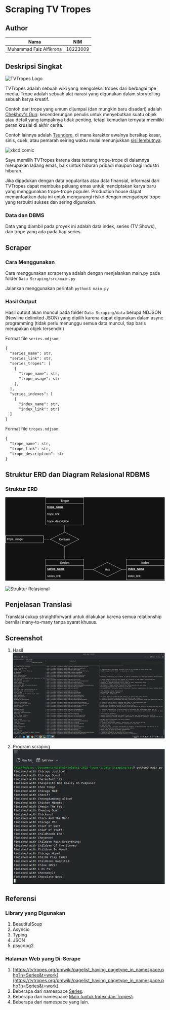 # Scraping TV Tropes

## Author
Nama | NIM |
--|--|
Muhammad Faiz Alfikrona | 18223009 |

## Deskripsi Singkat

![TVTropes Logo](https://tvtropes.org/images/logo-white-big.png)

TVTropes adalah sebuah wiki yang mengoleksi tropes dari berbagai tipe media. Trope adalah sebuah alat narasi yang digunakan dalam storytelling sebuah karya kreatif.

Contoh dari trope yang umum dijumpai (dan mungkin baru disadari) adalah [Chekhov's Gun](https://tvtropes.org/pmwiki/pmwiki.php/Main/ChekhovsGun): kecenderungan penulis untuk menyebutkan suatu objek atau detail yang tampaknya tidak penting, tetapi kemudian ternyata memiliki peran krusial di akhir cerita.

Contoh lainnya adalah [Tsundere](https://tvtropes.org/pmwiki/pmwiki.php/Main/Tsundere), di mana karakter awalnya bersikap kasar, sinis, cuek, atau pemarah seiring waktu mulai menunjukkan [sisi lembutnya](https://open.spotify.com/track/2ECbN3xQ7M6B7AI9BhhCy7).

![xkcd comic](https://imgs.xkcd.com/comics/tab_explosion.png)

Saya memilih TVTropes karena data tentang trope-trope di dalamnya merupakan ladang emas, baik untuk hiburan pribadi maupun bagi industri hiburan.

Jika dipadukan dengan data popularitas atau data finansial, informasi dari TVTropes dapat membuka peluang emas untuk menciptakan karya baru yang menggunakan trope-trope populer. Production house dapat memanfaatkan data ini untuk mengurangi risiko dengan mengadopsi trope yang terbukti sukses dan sering digunakan.

### Data dan DBMS

Data yang diambil pada proyek ini adalah data index, series (TV Shows), dan trope yang ada pada tiap series.

## Scraper
### Cara Menggunakan
Cara menggunakan scrapernya adalah dengan menjalankan main.py pada folder `Data Scraping/src/main.py`

Jalankan menggunakan perintah `python3 main.py`

### Hasil Output

Hasil output akan muncul pada folder `Data Scraping/data` berupa NDJSON (Newline delimited JSON) yang dipilih karena dapat digunakan dalam async programming (tidak perlu menunggu semua data muncul, tiap baris merupakan objek tersendiri)

Format file `series.ndjson`:
```
{
  "series_name": str,
  "series_link": str,
  "series_tropes": [
    {
      "trope_name": str,
      "trope_usage": str
    },
  ],
  "series_indexes": [
    {
      "index_name": str,
      "index_link": str}
  ]
}
```

Format file `tropes.ndjson`:
```
{
  "trope_name": str,
  "trope_link": str,
  "trope_description": str
}

```

## Struktur ERD dan Diagram Relasional RDBMS

### Struktur ERD
![Struktur ERD](/Data%20Storing/design/TV%20Tropes%20Series%20ERD%20Diagram.png)

![Struktur Relasional](![Diagram](./Data%20Storing/design/TV%20Tropes%20Series%20Relational%20Diagram.png)
)

## Penjelasan Translasi

Translasi cukup straightforward untuk dilakukan karena semua relationship bernilai many-to-many tanpa syarat khusus.

## Screenshot

1. Hasil
![Table Trope](./Data%20Storing/screenshot/table_trope.png)

2. Program scraping
![Program Scraping](./Data%20Storing/screenshot/program_scraping.png)


## Referensi
### Library yang Digunakan
1. BeautifulSoup
2. Asyncio
3. Typing
4. JSON
5. psycopg2

### Halaman Web yang Di-Scrape
1. [https://tvtropes.org/pmwiki/pagelist_having_pagetype_in_namespace.php?n=Series&t=work](https://tvtropes.org/pmwiki/pagelist_having_pagetype_in_namespace.php?n=Series&t=work).
2. Beberapa dari namespace [Series](https://tvtropes.org/pmwiki/pmwiki.php/Series/).
3. Beberapa dari namespace [Main (untuk Index dan Tropes)](https://tvtropes.org/pmwiki/pmwiki.php/Main/).
4. Beberapa dari namespace yang lain.
